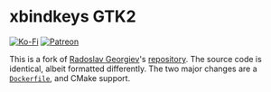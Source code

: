 # xbindkeys GTK2 

[![Ko-Fi](https://img.shields.io/badge/donate-kofi-blue?style=for-the-badge&logo=ko-fi&color=e57578&logoColor=FFFFFF&labelColor=262a35)](https://ko-fi.com/molasses)
[![Patreon](https://img.shields.io/badge/donate-patreon-blue?style=for-the-badge&logo=patreon&color=e57578&logoColor=FFFFFF&labelColor=262a35)](https://www.patreon.com/molasseslover)

This is a fork of [Radoslav Georgiev](https://github.com/rgeorgiev583)'s
[repository](https://github.com/rgeorgiev583/xbindkeys_config). The source code
is identical, albeit formatted differently. The two major changes are a 
[`Dockerfile`](Dockerfile), and CMake support.
